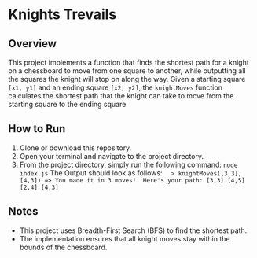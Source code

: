 # Knights Trevails

## Overview

This project implements a function that finds the shortest path for a knight on a chessboard to move from one square to another, while outputting all the squares the knight will stop on along the way.
Given a starting square `[x1, y1]` and an ending square `[x2, y2]`, the `knightMoves` function calculates the shortest path that the knight can take to move from the starting square to the ending square.

## How to Run

1. Clone or download this repository.
2. Open your terminal and navigate to the project directory.
3. From the project directory, simply run the following command:
`node index.js`
The Output should look as follows:
`  > knightMoves([3,3],[4,3])
  => You made it in 3 moves!  Here's your path:
    [3,3]
    [4,5]
    [2,4]
    [4,3]`
## Notes
- This project uses Breadth-First Search (BFS) to find the shortest path.
- The implementation ensures that all knight moves stay within the bounds of the chessboard.

